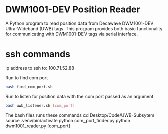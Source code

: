 # DWM1001-DEV Position Reader

A Python program to read position data from Decawave DWM1001-DEV Ultra-Wideband (UWB) tags. This program provides both basic functionality for communicating with DWM1001-DEV tags via serial interface.

# ssh commands
ip address to ssh to: 100.71.52.88

Run to find com port
```bash
bash find_com_port.sh
```

Run to listen for position data with the com port passed as an argument
```bash
bash uwb_listener.sh [com_port]
```

The bash files runs these commands
cd Desktop/Code/UWB-Subsytem
source .venv/bin/activate
python com_port_finder.py
python dwm1001_reader.py [com_port]
